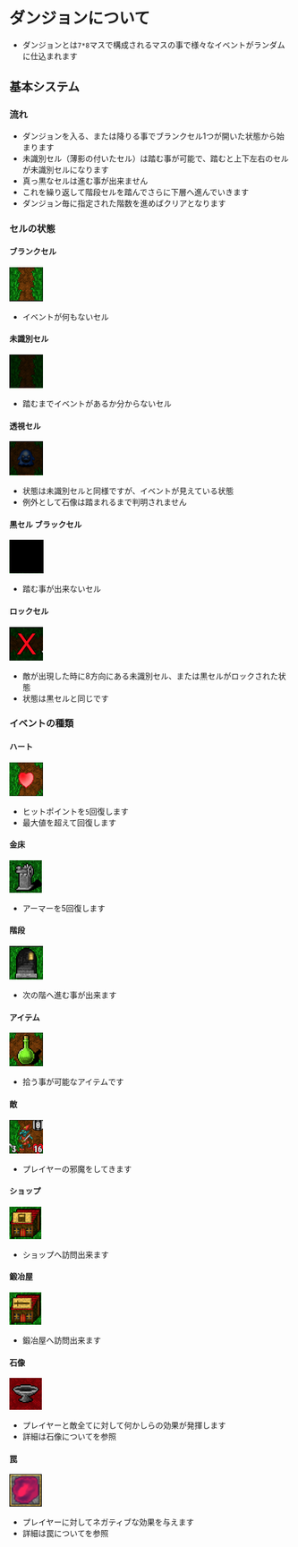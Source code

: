 # ダンジョンについて
- ダンジョンとは`7*8`マスで構成されるマスの事で様々なイベントがランダムに仕込まれます

## 基本システム

### 流れ
- ダンジョンを入る、または降りる事でブランクセル1つが開いた状態から始まります
- 未識別セル（薄影の付いたセル）は踏む事が可能で、踏むと上下左右のセルが未識別セルになります
- 真っ黒なセルは進む事が出来ません
- これを繰り返して階段セルを踏んでさらに下層へ進んでいきます
- ダンジョン毎に指定された階数を進めばクリアとなります

### セルの状態
#### ブランクセル
![](img/BlankCell.png)
- イベントが何もないセル
#### 未識別セル
![](img/UnIdentifiedCell.png)
- 踏むまでイベントがあるか分からないセル
#### 透視セル
![](img/XrayCell.png)
- 状態は未識別セルと同様ですが、イベントが見えている状態
- 例外として石像は踏まれるまで判明されません
#### 黒セル ブラックセル
![](img/BlackCell.png)
- 踏む事が出来ないセル
#### ロックセル
![](img/LockCell.png)
- 敵が出現した時に8方向にある未識別セル、または黒セルがロックされた状態
- 状態は黒セルと同じです
### イベントの種類
#### ハート
![](img/HeartCell.png)
- ヒットポイントを`5`回復します
- 最大値を超えて回復します
#### 金床
![](img/AnvilCell.png)
- アーマーを5回復します
#### 階段
![](img/StairCell.png)
- 次の階へ進む事が出来ます
#### アイテム
![](img/ItemCell.png)
- 拾う事が可能なアイテムです
#### 敵
![](img/EnemyCell.png)
- プレイヤーの邪魔をしてきます
#### ショップ
![](img/ShopCell.png)
- ショップへ訪問出来ます
#### 鍛冶屋
![](img/BlackSmithCell.png)
- 鍛冶屋へ訪問出来ます
#### 石像
![](img/StoneStatueCell.png)
- プレイヤーと敵全てに対して何かしらの効果が発揮します
- 詳細は石像についてを参照
#### 罠
![](img/TrapCell.png)
- プレイヤーに対してネガティブな効果を与えます
- 詳細は罠についてを参照
